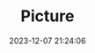 ---
weight: 1
images:
- /images/edited/94.jpeg
title: Picture
date: 2023-12-07 21:24:06
tags: [luminar neo,work,cake]
---